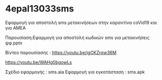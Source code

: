 # 4epal13033sms
Εφαρμογή για αποστολή sms μετακινήσεων στην καραντίνα coVid19 και για ΑΜΕΑ

Παρουσίαση:Εφαρμογή για αποστολή κωδικών sms για μετακινήσεις ψφ.pptx

Βίντεο παρουσίασης : 
https://youtu.be/igCKZrqw36M
        
https://youtu.be/WAHg0bgowLs

Σχέδιο εφαρμογής : sms.aia
Εφαρμογή για εγκατάσταση : sms.apk
